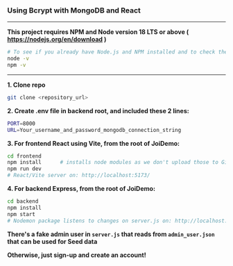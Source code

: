### Using Bcrypt with MongoDB and React   
---   

**This project requires NPM and Node version 18 LTS or above ( https://nodejs.org/en/download )**  
```sh
# To see if you already have Node.js and NPM installed and to check the installed version
node -v
npm -v
```
---

**1. Clone repo**  
```sh
git clone <repository_url>
```


**2. Create .env file in backend root, and included these 2 lines:**
```sh
PORT=8000
URL=Your_username_and_password_mongodb_connection_string
```


**3. For frontend React using Vite, from the root of JoiDemo:**
```sh
cd frontend
npm install      # installs node modules as we don't upload those to Github
npm run dev
# React/Vite server on: http://localhost:5173/
```

 
**4. For backend Express, from the root of JoiDemo:**


```sh
cd backend
npm install
npm start
# Nodemon package listens to changes on server.js on: http://localhost:5000/
```


**There's a fake admin user in `server.js` that reads from `admin_user.json` that can be used for Seed data** 

**Otherwise, just sign-up and create an account!**
